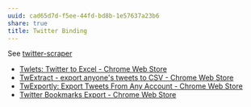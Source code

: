 ```yaml
---
uuid: cad65d7d-f5ee-44fd-bd8b-1e57637a23b6
share: true
title: Twitter Binding
---
```

See [twitter-scraper](../eba2dd18-4cda-4260-bdde-c4b14038af1c)

* [Twlets: Twitter to Excel - Chrome Web Store](https://chrome.google.com/webstore/detail/twlets-twitter-to-excel/glmadnnfibhnhgboophnodnhbjdogiec/)
* [TwExtract - export anyone's tweets to CSV - Chrome Web Store](https://chrome.google.com/webstore/detail/twextract-export-anyones/pbajmkgfblpcnmbceefnjbhbhkflameh)
* [TwExportly: Export Tweets From Any Account - Chrome Web Store](https://chrome.google.com/webstore/detail/twexportly-export-tweets/hbibehafoapglhcgfhlpifagloecmhfh)
* [Twitter Bookmarks Export - Chrome Web Store](https://chrome.google.com/webstore/detail/twitter-bookmarks-export/fondehlfbfbcegdjhoefhfbkaeengcgd)